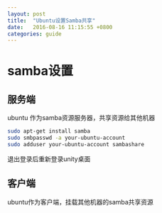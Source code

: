 ```yaml
---
layout: post
title:  "Ubuntu设置Samba共享"
date:   2016-08-16 11:15:55 +0800
categories: guide
---
```

# samba设置

## 服务端

ubuntu 作为samba资源服务器，共享资源给其他机器

```bash
sudo apt-get install samba
sudo smbpasswd -a your-ubuntu-account
sudo adduser your-ubuntu-account sambashare
```

退出登录后重新登录unity桌面

## 客户端

ubuntu作为客户端，挂载其他机器的samba共享资源
